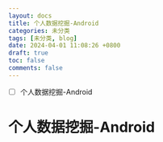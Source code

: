 ```yaml
---
layout: docs
title: 个人数据挖掘-Android
categories: 未分类
tags: [未分类, blog]
date: 2024-04-01 11:08:26 +0800
draft: true
toc: false
comments: false
---
```


- [ ] 个人数据挖掘-Android

# 个人数据挖掘-Android

